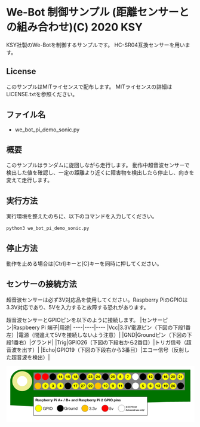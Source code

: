 
# We-Bot 制御サンプル (距離センサーとの組み合わせ)(C) 2020 KSY
KSY社製のWe-Botを制御するサンプルです。
HC-SR04互換センサーを用います。
## License
このサンプルはMITライセンスで配布します。
MITライセンスの詳細はLICENSE.txtを参照ください。

## ファイル名
- we_bot_pi_demo_sonic.py

## 概要
このサンプルはランダムに旋回しながら走行します。
動作中超音波センサーで検出した値を確認し、一定の距離より近くに障害物を検出したら停止し、向きを変えて走行します。

## 実行方法
実行環境を整えたのちに、以下のコマンドを入力してください。
```
python3 we_bot_pi_demo_sonic.py
```

## 停止方法
動作を止める場合は[Ctrl]キーと[C]キーを同時に押してください。

## センサーの接続方法

超音波センサーは必ず3V対応品を使用してください。Raspberry PiのGPIOは3.3V対応であり、5Vを入力すると故障する恐れがあります。

超音波センサーとGPIOピンを以下のように接続します。
|センサーピン|Raspbeery Pi 端子|用途|
----|----|----
|Vcc|3.3V電源ピン（下図の下段1番左）|電源（間違えて5Vを接続しないよう注意）|
|GND|Groundピン（下図の下段1番右）|グランド|
|Trig|GPIO26（下図の下段右から2番目）|トリガ信号（超音波を出す）|
|Echo|GPIO19（下図の下段右から3番目）|エコー信号（反射した超音波を検出）|


![](image/2020-11-25-16-42-29.png)

